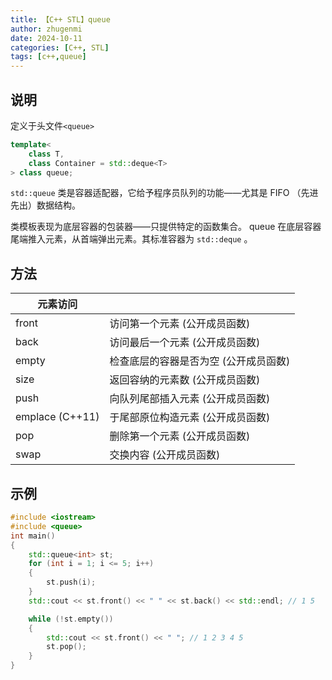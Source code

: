 ```yaml
---
title: 【C++ STL】queue
author: zhugenmi
date: 2024-10-11 
categories: [C++, STL]
tags: [c++,queue]
---
```

## 说明

定义于头文件`<queue>`

```cpp
template<
    class T,
    class Container = std::deque<T>
> class queue;
```

`std::queue` 类是容器适配器，它给予程序员队列的功能——尤其是 FIFO （先进先出）数据结构。

类模板表现为底层容器的包装器——只提供特定的函数集合。 queue 在底层容器尾端推入元素，从首端弹出元素。其标准容器为 `std::deque` 。

## 方法

| 元素访问        |                                       |
| --------------- | ------------------------------------- |
| front           | 访问第一个元素 (公开成员函数)         |
| back            | 访问最后一个元素 (公开成员函数)       |
| empty           | 检查底层的容器是否为空 (公开成员函数) |
| size            | 返回容纳的元素数 (公开成员函数)       |
| push            | 向队列尾部插入元素 (公开成员函数)     |
| emplace (C++11) | 于尾部原位构造元素 (公开成员函数)     |
| pop             | 删除第一个元素 (公开成员函数)         |
| swap            | 交换内容 (公开成员函数)               |

## 示例

```cpp
#include <iostream>
#include <queue>
int main()
{
    std::queue<int> st;
    for (int i = 1; i <= 5; i++)
    {
        st.push(i);
    }
    std::cout << st.front() << " " << st.back() << std::endl; // 1 5

    while (!st.empty())
    {
        std::cout << st.front() << " "; // 1 2 3 4 5
        st.pop();
    }
}
```

